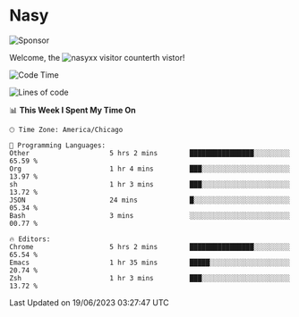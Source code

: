 # Nasy

<!--
<p align="center">
<img height="200" src="https://github-readme-stats.vercel.app/api?username=nasyxx&count_private=true&show_icons=true&theme=dracula&include_all_commits=true"/>
<img height="200" src="https://github-readme-stats.vercel.app/api/top-langs/?username=nasyxx&theme=dracula&hide=html,jupyter+notebook&count_private=true&show_icons=true"/>
</p>

  
----------------
-->

![Sponsor](https://img.shields.io/static/v1.svg?label=Sponsor&message=%E2%9D%A4&logo=GitHub&style=flat&color=pink)
 
Welcome, the ![nasyxx visitor counter](https://count.getloli.com/get/@nasyxx?theme=rule34)th vistor!
 
<!--START_SECTION:waka-->
![Code Time](http://img.shields.io/badge/Code%20Time-3%2C572%20hrs%207%20mins-blue)

![Lines of code](https://img.shields.io/badge/From%20Hello%20World%20I%27ve%20Written-6.3%20million%20lines%20of%20code-blue)

📊 **This Week I Spent My Time On** 

```text
🕑︎ Time Zone: America/Chicago

💬 Programming Languages: 
Other                    5 hrs 2 mins        ████████████████░░░░░░░░░   65.59 % 
Org                      1 hr 4 mins         ███░░░░░░░░░░░░░░░░░░░░░░   13.97 % 
sh                       1 hr 3 mins         ███░░░░░░░░░░░░░░░░░░░░░░   13.72 % 
JSON                     24 mins             █░░░░░░░░░░░░░░░░░░░░░░░░   05.34 % 
Bash                     3 mins              ░░░░░░░░░░░░░░░░░░░░░░░░░   00.77 % 

🔥 Editors: 
Chrome                   5 hrs 2 mins        ████████████████░░░░░░░░░   65.54 % 
Emacs                    1 hr 35 mins        █████░░░░░░░░░░░░░░░░░░░░   20.74 % 
Zsh                      1 hr 3 mins         ███░░░░░░░░░░░░░░░░░░░░░░   13.72 % 
```


 Last Updated on 19/06/2023 03:27:47 UTC
<!--END_SECTION:waka-->

<!-- ![visitors](https://visitor-badge.laobi.icu/badge?page_id=nasyxx.nasyxx) -->
